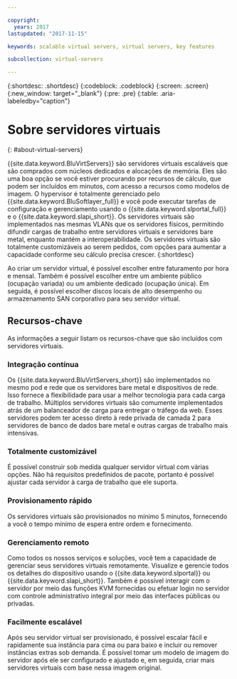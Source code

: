 ```yaml
---

copyright:
  years: 2017
lastupdated: "2017-11-15"

keywords: scalable virtual servers, virtual servers, key features

subcollection: virtual-servers

---
```


{:shortdesc: .shortdesc}
{:codeblock: .codeblock}
{:screen: .screen}
{:new_window: target="_blank"}
{:pre: .pre}
{:table: .aria-labeledby="caption"}

# Sobre servidores virtuais
{: #about-virtual-servers}

{{site.data.keyword.BluVirtServers}} são servidores virtuais escaláveis que são comprados com núcleos dedicados e alocações de memória. Eles são uma boa opção se você estiver procurando por recursos de cálculo, que podem ser incluídos em minutos, com acesso a recursos como modelos de imagem. O hypervisor é totalmente gerenciado pelo {{site.data.keyword.BluSoftlayer_full}} e você pode executar tarefas de configuração e gerenciamento usando o {{site.data.keyword.slportal_full}} e o {{site.data.keyword.slapi_short}}. Os servidores virtuais são implementados nas mesmas VLANs que os servidores físicos, permitindo difundir cargas de trabalho entre servidores virtuais e servidores bare metal, enquanto mantém a interoperabilidade. Os servidores virtuais são totalmente customizáveis ao serem pedidos, com opções para aumentar a capacidade conforme seu cálculo precisa crescer.
{:shortdesc}

Ao criar um servidor virtual, é possível escolher entre faturamento por hora e mensal. Também é possível escolher entre um ambiente público (ocupação variada) ou um ambiente dedicado (ocupação única). Em seguida, é possível escolher discos locais de alto desempenho ou armazenamento SAN corporativo para seu servidor virtual.

## Recursos-chave

As informações a seguir listam os recursos-chave que são incluídos com servidores virtuais.
### Integração contínua

Os {{site.data.keyword.BluVirtServers_short}} são implementados no mesmo pod e rede que os servidores bare metal e dispositivos de rede. Isso fornece a flexibilidade para usar a melhor tecnologia para cada carga de trabalho. Múltiplos servidores virtuais são comumente implementados atrás de um balanceador de carga para entregar o tráfego da web. Esses servidores podem ter acesso direto à rede privada de camada 2 para servidores de banco de dados bare metal e outras cargas de trabalho mais intensivas.
### Totalmente customizável

É possível construir sob medida qualquer servidor virtual com várias opções. Não há requisitos predefinidos de pacote, portanto é possível ajustar cada servidor à carga de trabalho que ele suporta.

### Provisionamento rápido

Os servidores virtuais são provisionados no mínimo 5 minutos, fornecendo a você o tempo mínimo de espera entre ordem e fornecimento.
### Gerenciamento remoto

Como todos os nossos serviços e soluções, você tem a capacidade de gerenciar seus servidores virtuais remotamente. Visualize e gerencie todos os detalhes do dispositivo usando o {{site.data.keyword.slportal}} ou {{site.data.keyword.slapi_short}}. Também é possível interagir com o servidor por meio das funções KVM fornecidas ou efetuar login no servidor com controle administrativo integral por meio das interfaces públicas ou privadas.
### Facilmente escalável

Após seu servidor virtual ser provisionado, é possível escalar fácil e rapidamente sua instância para cima ou para baixo e incluir ou remover instâncias extras sob demanda. É possível tomar um modelo de imagem do servidor após ele ser configurado e ajustado e, em seguida, criar mais servidores virtuais com base nessa imagem original.
